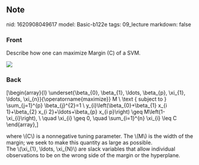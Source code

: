 ## Note
nid: 1620908049617
model: Basic-b122e
tags: 09_lecture
markdown: false

### Front
Describe how one can maximize Margin \(C\) of a SVM.
<div><img src=
paste-a172437318fd74acaea643ab4909204b3eb5908d.jpg></div>

### Back
\[\begin{array}{l} \underset{\beta_{0}, \beta_{1}, \ldots,
\beta_{p}, \xi_{1}, \ldots, \xi_{n}}{\operatorname{maximize}} M \\
\text { subject to } \sum_{j=1}^{p} \beta_{j}^{2}=1 \\
y_{i}\left(\beta_{0}+\beta_{1} x_{i 1}+\beta_{2} x_{i
2}+\ldots+\beta_{p} x_{i p}\right) \geq M\left(1-\xi_{i}\right), \\
\quad \xi_{i} \geq 0, \quad \sum_{i=1}^{n} \xi_{i} \leq C
\end{array},\]
<div>
  where \(C\) is a nonnegative tuning parameter. The \(M\) is the
  width of the margin; we seek to make this quantity as large as
  possible.
</div>
<div>
  The \(\xi_{1}, \ldots, \xi_{N}\) are slack variables that allow
  individual observations to be on the wrong side of the margin or
  the hyperplane.
</div>
